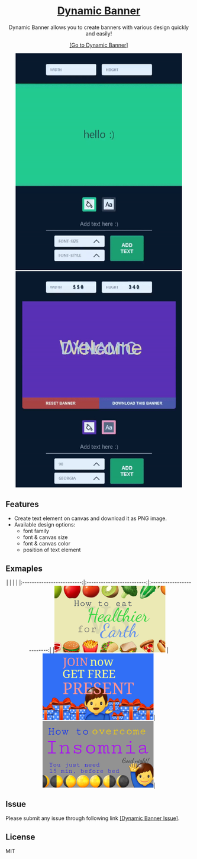 <div align="center">
    <a href="https://jeremyoo.github.io/DynamicBanner/">
        <h1>Dynamic Banner</h1>
    </a>

Dynamic Banner allows you to create banners with various design quickly and easily!

[[Go to Dynamic Banner]](https://jeremyoo.github.io/DynamicBanner/)


<img src = "./src/static/example2.gif" width ="450" /> <img src = "./src/static/example1.gif" width ="450" />

</div>

## Features
- Create text element on canvas and download it as PNG image.
- Available design options:
    - font family
    - font & canvas size
    - font & canvas color
    - position of text element

## Exmaples
<div align="center">
| | | |
|:-------------------------:|:-------------------------:|:-------------------------:|
|<img width="300" src="./src/static/banner/example_1.png"> | <img width="300" src="./src/static/banner/example_2.png">|<img width="300" src="./src/static/banner/example_3.png">|
</div>

## Issue
Please submit any issue through following link [[Dynamic Banner Issue]](https://github.com/jeremyoo/DynamicBanner/issues).

## License
MIT
